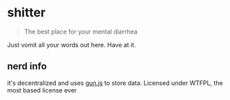 # shitter

> The best place for your mental diarrhea

Just vomit all your words out here. Have at it.

## nerd info
it's decentralized and uses [gun.js](https://gun.js.org/) to store data.
Licensed under WTFPL, the most based license ever
